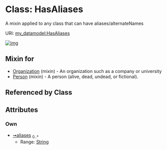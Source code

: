 
# Class: HasAliases


A mixin applied to any class that can have aliases/alternateNames

URI: [my_datamodel:HasAliases](https://w3id.org/my_org/my_datamodelHasAliases)


[![img](https://yuml.me/diagram/nofunky;dir:TB/class/[Person]uses%20-.->[HasAliases&#124;aliases:string%20*],[Organization]uses%20-.->[HasAliases],[Person],[Organization])](https://yuml.me/diagram/nofunky;dir:TB/class/[Person]uses%20-.->[HasAliases&#124;aliases:string%20*],[Organization]uses%20-.->[HasAliases],[Person],[Organization])

## Mixin for

 * [Organization](Organization.md) (mixin)  - An organization such as a company or university
 * [Person](Person.md) (mixin)  - A person (alive, dead, undead, or fictional).

## Referenced by Class


## Attributes


### Own

 * [➞aliases](hasAliases__aliases.md)  <sub>0..\*</sub>
     * Range: [String](types/String.md)
